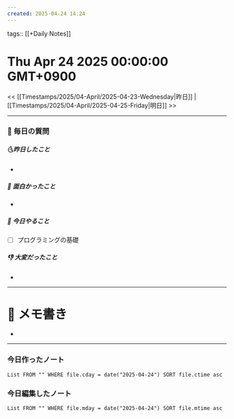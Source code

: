 ```yaml
---
created: 2025-04-24 14:24
---
```

tags:: [[+Daily Notes]]

# Thu Apr 24 2025 00:00:00 GMT+0900

<< [[Timestamps/2025/04-April/2025-04-23-Wednesday|昨日]] | [[Timestamps/2025/04-April/2025-04-25-Friday|明日]] >>

---
### 📅 毎日の質問
##### 🌜昨日したこと
- 

##### 🙌 面白かったこと
- 

##### 🚀 今日やること
- [ ] プログラミングの基礎

##### 👎 大変だったこと
- 

---
# 📝 メモ書き
- 

---
### 今日作ったノート
```dataview
List FROM "" WHERE file.cday = date("2025-04-24") SORT file.ctime asc
```

### 今日編集したノート
```dataview
List FROM "" WHERE file.mday = date("2025-04-24") SORT file.mtime asc
```